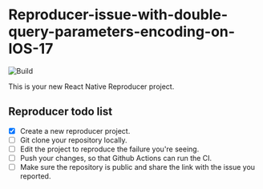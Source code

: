 # Reproducer-issue-with-double-query-parameters-encoding-on-IOS-17

![Build](https://github.com/hryhoriiK97/Reproducer-issue-with-double-query-parameters-encoding-on-IOS-17/workflows/Pre%20Merge%20Checks/badge.svg)

This is your new React Native Reproducer project.

## Reproducer todo list

- [x] Create a new reproducer project.
- [ ] Git clone your repository locally.
- [ ] Edit the project to reproduce the failure you're seeing.
- [ ] Push your changes, so that Github Actions can run the CI.
- [ ] Make sure the repository is public and share the link with the issue you reported.
